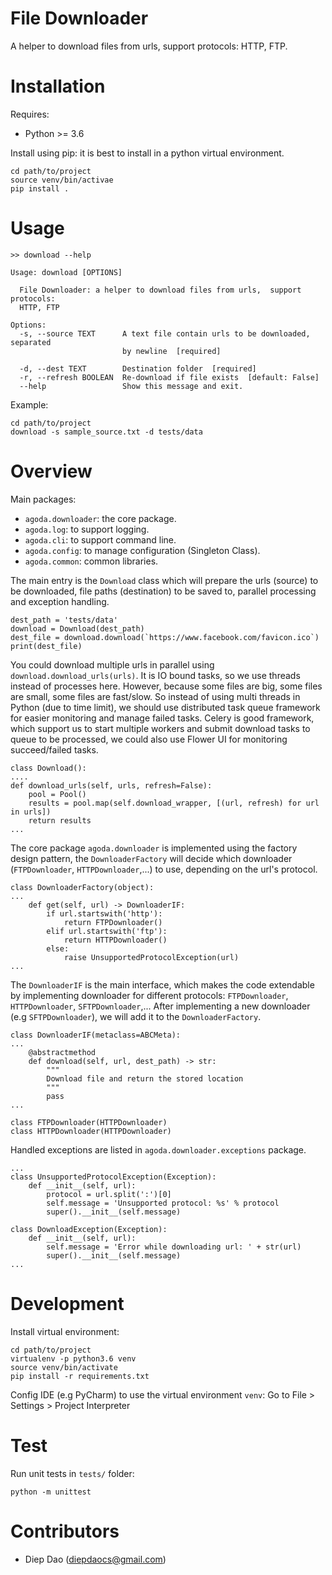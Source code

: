 # File Downloader
A helper to download files from urls, support protocols: HTTP, FTP.
# Installation
Requires:
- Python >= 3.6

Install using pip: it is best to install in a python virtual environment.

```
cd path/to/project
source venv/bin/activae
pip install .
```

# Usage

```
>> download --help

Usage: download [OPTIONS]

  File Downloader: a helper to download files from urls,  support protocols:
  HTTP, FTP

Options:
  -s, --source TEXT      A text file contain urls to be downloaded, separated
                         by newline  [required]

  -d, --dest TEXT        Destination folder  [required]
  -r, --refresh BOOLEAN  Re-download if file exists  [default: False]
  --help                 Show this message and exit.

```

Example:
```
cd path/to/project
download -s sample_source.txt -d tests/data
```

# Overview
Main packages:
- `agoda.downloader`: the core package.
- `agoda.log`: to support logging.
- `agoda.cli`: to support command line.
- `agoda.config`: to manage configuration (Singleton Class).
- `agoda.common`: common libraries.

The main entry is the `Download` class which will prepare the urls (source) to be downloaded, file paths (destination) to be saved to, parallel processing and exception handling.
```
dest_path = 'tests/data'
download = Download(dest_path)
dest_file = download.download(`https://www.facebook.com/favicon.ico`)
print(dest_file)
```
You could download multiple urls in parallel using `download.download_urls(urls)`. It is IO bound tasks, so we use threads instead of processes here.
However, because some files are big, some files are small, some files are fast/slow. So instead of using multi threads in Python (due to time limit), we should use distributed task queue framework for easier monitoring and manage failed tasks. Celery is good framework, which support us to start multiple workers and submit download tasks to queue to be processed, we could also use Flower UI for monitoring succeed/failed tasks.
```
class Download():
....
def download_urls(self, urls, refresh=False):
    pool = Pool()
    results = pool.map(self.download_wrapper, [(url, refresh) for url in urls])
    return results
...

```
The core package `agoda.downloader` is implemented using the factory design pattern, the `DownloaderFactory` will decide which downloader (`FTPDownloader`, `HTTPDownloader`,...) to use, depending on the url's protocol. 
```
class DownloaderFactory(object):
...
    def get(self, url) -> DownloaderIF:
        if url.startswith('http'):
            return FTPDownloader()
        elif url.startswith('ftp'):
            return HTTPDownloader()
        else:
            raise UnsupportedProtocolException(url)
...
```

The `DownloaderIF` is the main interface, which makes the code extendable by implementing downloader for different protocols: `FTPDownloader`, `HTTPDownloader`, `SFTPDownloader`,...
After implementing a new downloader (e.g `SFTPDownloader`), we will add it to the `DownloaderFactory`.
```
class DownloaderIF(metaclass=ABCMeta):
...
    @abstractmethod
    def download(self, url, dest_path) -> str:
        """
        Download file and return the stored location
        """
        pass
...

class FTPDownloader(HTTPDownloader)
class HTTPDownloader(HTTPDownloader)

```

Handled exceptions are listed in `agoda.downloader.exceptions` package.
```
...
class UnsupportedProtocolException(Exception):
    def __init__(self, url):
        protocol = url.split(':')[0]
        self.message = 'Unsupported protocol: %s' % protocol
        super().__init__(self.message)

class DownloadException(Exception):
    def __init__(self, url):
        self.message = 'Error while downloading url: ' + str(url)
        super().__init__(self.message)
...        
```

# Development
Install virtual environment:

```
cd path/to/project
virtualenv -p python3.6 venv
source venv/bin/activate
pip install -r requirements.txt
```

Config IDE (e.g PyCharm) to use the virtual environment `venv`: Go to File > Settings > Project Interpreter

# Test
Run unit tests in `tests/` folder:

```
python -m unittest
```

# Contributors
- Diep Dao (diepdaocs@gmail.com)
